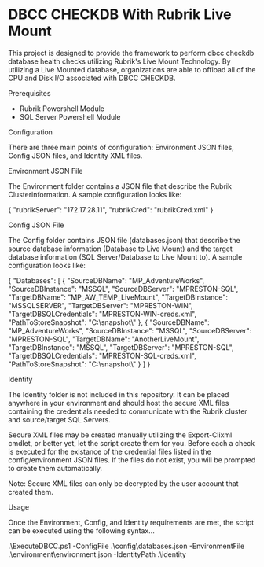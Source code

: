 # DBCC CHECKDB With Rubrik Live Mount

This project is designed to provide the framework to perform dbcc checkdb database health checks utilizing Rubrik's Live Mount Technology. By utilizing a Live Mounted database, organizations are able to offload all of the CPU and Disk I/O associated with DBCC CHECKDB.

Prerequisites
 - Rubrik Powershell Module
 - SQL Server Powershell Module
 
Configuration

There are three main points of configuration: Environment JSON files, Config JSON files, and Identity XML files.

Environment JSON File

The Environment folder contains a JSON file that describe the Rubrik Clusterinformation. A sample configuration looks like:

{
    "rubrikServer": "172.17.28.11",
    "rubrikCred": "rubrikCred.xml"
}

Config JSON File

The Config folder contains JSON file (databases.json) that describe the source database information (Database to Live Mount) and the target database information (SQL Server/Database to Live Mount to). A sample configuration looks like:

{
    "Databases": [
        {
            "SourceDBName": "MP_AdventureWorks",
            "SourceDBInstance": "MSSQL",
            "SourceDBServer": "MPRESTON-SQL",
            "TargetDBName": "MP_AW_TEMP_LiveMount",
            "TargetDBInstance": "MSSQLSERVER",
            "TargetDBServer": "MPRESTON-WIN",
            "TargetDBSQLCredentials": "MPRESTON-WIN-creds.xml",
            "PathToStoreSnapshot": "C:\\snapshot\\"
        },
        {
            "SourceDBName": "MP_AdventureWorks",
            "SourceDBInstance": "MSSQL",
            "SourceDBServer": "MPRESTON-SQL",
            "TargetDBName": "AnotherLiveMount",
            "TargetDBInstance": "MSSQL",
            "TargetDBServer": "MPRESTON-SQL",
            "TargetDBSQLCredentials": "MPRESTON-SQL-creds.xml",
            "PathToStoreSnapshot": "C:\\snapshot\\"
        }
    ]
}

Identity

The Identity folder is not included in this repository. It can be placed anywhere in your environment and should host the secure XML files containing the credentials needed to communicate with the Rubrik cluster and source/target SQL Servers.

Secure XML files may be created manually utilizing the Export-Clixml cmdlet, or better yet, let the script create them for you. Before each a check is executed for the existance of the credential files listed in the config/environment JSON files. If the files do not exist, you will be prompted to create them automatically.

Note: Secure XML files can only be decrypted by the user account that created them.

Usage

Once the Environment, Config, and Identity requirements are met, the script can be executed using the following syntax...

.\ExecuteDBCC.ps1 -ConfigFile .\config\databases.json -EnvironmentFile .\environment\environment.json -IdentityPath .\identity
